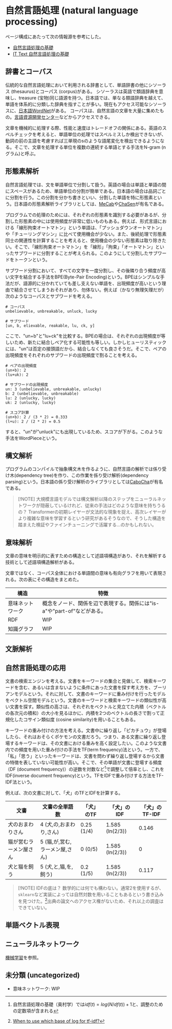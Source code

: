 # 自然言語処理 (natural language processing)

ページ構成にあたって次の情報源を参考にした。

- [自然言語処理の基礎](https://amzn.to/3VXZB2W)
- [IT Text 自然言語処理の基礎](https://amzn.to/3Lh9uEk)

## 辞書とコーパス

伝統的な自然言語処理において利用される辞書として、単語辞書の他にシソーラス (thesaurus)とコーパス (corpus)がある。
シソーラスは英語で類語辞典を意味し、treasure (宝物)同じ語源を持つ。日本語では、単なる類語辞典を越えて、単語を体系的に分類した辞典を指すことが多い。現在もアクセス可能なシソーラスに、[日本語WordNet](https://bond-lab.github.io/wnja/)がある。
コーパスは、自然言語の文章を大量に集めたもの。[言語資源開発センター](https://clrd.ninjal.ac.jp/goihyo.html)などからアクセスできる。

文章を機械的に処理する際、性能と速度はトレードオフの関係にある。英語のスペルチェックを考えると、単語単位の処理ではスペルミスしか検出できないが、動詞の前の主語を考慮すれば三単現のsのような語尾変化を検出できるようになる。そこで、文章を処理する単位を複数の連続する単語とする手法をN-gram (nグラム)と呼ぶ。

## 形態素解析

自然言語処理では、文を単語単位で分割して扱う。英語の場合は単語と単語の間にスペースがあるため、単語単位の分割が簡単である。日本語の場合は品詞ごとに分割を行う。この分割を分かち書きといい、分割した単語を特に形態素という。日本語の形態素解析ライブラリとしては、[MeCab](https://taku910.github.io/mecab/)や[ChaSen](https://ja.osdn.net/projects/chasen-legacy/)が有名である。

プログラムでの処理のためには、それぞれの形態素を識別する必要があるが、分割した形態素の中には使用頻度が非常に低いものもある。例えば、形式言語における「線形拘束オートマトン」という単語は、「プッシュダウンオートマトン」や「チューリングマシン」に比べて使用機会が少ない。また、後続処理で形態素同士の関連性を計算することを考えると、使用機会の少ない形態素は取り除きたい。そこで、「線形拘束オートマトン」を「線形」「拘束」「オートマトン」といったサブワードに分割することが考えられる。このようにして分割したサブワードをトークンという。

サブワード分割において、すべての文字を一度分割し、その後隣り合う頻度が高い文字を結合する手法をBPE(Byte-Pair Encoding)という。BPEはシンプルな手法だが、語源的に分かれていても差し支えない単語を、出現頻度が高いという理由で結合させてしまうおそれがあり、勿体ない。例えば（かなり無理矢理だが）次のようなコーパスとサブワードを考える。

```text
# コーパス
unbelievable, unbreakable, unluck, lucky

# サブワード
[un, b, elievable, reakable, lu, ck, y]
```

ここで、"un+b"と"lu+ck"を比較する。BPEの場合は、それぞれの出現頻度が等しいため、新たに結合しペア化する可能性も等しい。しかしヒューリスティックには、"un"は否定の接頭語だから、結合しなくても良さそうだ。そこで、ペアの出現頻度をそれぞれのサブワードの出現頻度で割ることを考える。

```text
# ペアの出現頻度
(un+b): 2
(lu+uk): 2

# サブワードの出現頻度
un: 3 (unbelievable, unbreakable, unlucky)
b: 2 (unbelievable, unbreakable)
lu: 2 (unlucky, lucky)
uk: 2 (unlucky, lucky)

# スコア計算
(un+b): 2 / (3 * 2) = 0.333
(l+u): 2 / (2 * 2) = 0.5
```

すると、"un"が"unluck"にも出現しているため、スコアが下がる。このような手法をWordPieceという。

## 構文解析

プログラムのコンパイルで抽象構文木を作るように、自然言語の解析では係り受け木(dependency tree)を作り、この作業を係り受け解析(dependency parsing)という。日本語の係り受け解析のライブラリとしては[CaboCha](https://taku910.github.io/cabocha/)が有名である。

> [!NOTE] 大規模言語モデルでは構文解析以降のステップをニューラルネットワークが隠蔽しているけれど、従来の手法はどのような意味を持ちうるの？
> Transformerの初期レイヤーが文法的な現象を捉え、高次レイヤーがより複雑な意味を学習するという研究があるそうなので、そうした構造を踏まえた検証やファインチューニングで活躍する...のかもしれない。

## 意味解析

文章の意味を明示的に表すための構造として述語項構造があり、それを解析する技術として述語項構造解析がある。

文章ではなく、コーパス全体における単語間の意味も有向グラフを用いて表現される。次の表にその構造をまとめた。

| 構造             | 特徴                                                                    |
| ---------------- | ----------------------------------------------------------------------- |
| 意味ネットワーク | 概念をノード、関係を辺で表現する。関係には"is-a"や"part-of"などがある。 |
| RDF              | WIP                                                                     |
| 知識グラフ       | WIP                                                                     |

## 文脈解析

## 自然言語処理の応用

文書の検索エンジンを考える。文書をキーワードの集合と見做して、検索キーワードを含む、あるいは含まないように条件にあった文書を探す考え方を、ブーリアンモデルという。それに対して、文書のキーワードに重み付けを行ったモデルをベクトル空間モデルという。文書のキーワードと検索キーワードの類似性が高い文書を探す。類似性の高さは、それぞれをベクトルと見立てた内積（ベクトルの各次元の積和）の大小を見るほかに、内積を2つのベクトルの長さで割って正規化したコサイン類似度 (cosine similarity)を用いることもある。

キーワードの重み付けの方法を考える。文書中に繰り返し「ピカチュウ」が登場したら、それはおそらくポケモンの文書だろう。つまり、ある文書に繰り返し登場するキーワードは、その文書における重みを高く設定したい。このような文書内での頻度を用いた重み付けの手法をTF(term frequency)法という。一方で、「私」「思う」といったキーワードは、文書を問わず繰り返し登場するから文書の特徴を表していない可能性が高い。そこで、その単語が文書に登場する頻度（DF (document frequency)）の逆数を対数など[^note_idf]で調整して倍率とし、これをIDF(inverse document frequency)という。TFをIDFで重み付けする方法をTF-IDF法という。
[^note_idf]: 自然言語処理の基礎（奥村学）では$idf(t)=log(N/df(t))+1$と、調整のための定数項が含まれる

例えば、次の文書に対して、「犬」のTFとIDFを計算する。

| 文書                   | 文書の全単語数                 | 「犬」のTF | 「犬」のIDF     | 「犬」のTF-IDF |
| ---------------------- | ------------------------------ | ---------- | --------------- | -------------- |
| 犬のおまわりさん       | 4 (犬,の,おまわり,さん)        | 0.25 (1/4) | 1.585 (ln(2/3)) | 0.146          |
| 猫が営むラーメン屋さん | 5 (猫,が,営む,ラーメン屋,さん) | 0 (0/5)    | 1.585 (ln(2/3)) | 0              |
| 犬と猫を飼う           | 5 (犬,と,猫,を,飼う)           | 0.2 (1/5)  | 1.585 (ln(2/3)) | 0.117          |

> [!NOTE] IDFの底は？
> 数学的には何でも構わない。通常2を使用するが、`sklearn`など実装によっては自然対数を用いることもあるという書き込みを見つけた。[^stackoverflow_56002611]出典の論文へのアクセス権がないため、それ以上の調査はできていない。
[^stackoverflow_56002611]: [When to use which base of log for tf-idf?](https://stackoverflow.com/questions/56002611/when-to-use-which-base-of-log-for-tf-idf)

## 単語ベクトル表現

## ニューラルネットワーク

[機械学習](../machine-learning/README.md)を参照。

## 未分類 (uncategorized)

- 意味ネットワーク: WIP
